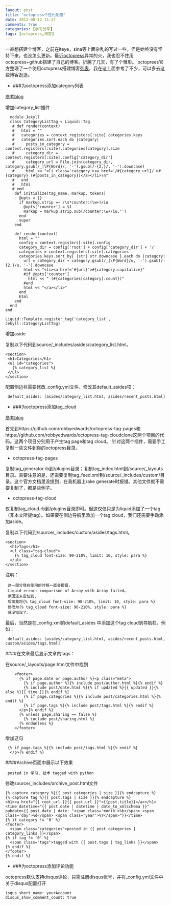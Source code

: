```yaml
---
layout: post
title: "octopress个性化配置"
date: 2012-08-12 11:27
comments: true
categories: [学习分享]
tags: [octopress,博客]
---
```

一直想搭建个博客，之前在iteye，sina等上面杂乱的写过一些，但是始终没有坚持下来，也没怎么更新。最近[octopress](http://octopress.org)异常的火，我也忍不住用octopress+github搭建了自己的博客。折腾了几天，有了个雏形。
octoprees官方整理了一个使用octopress搭建博客[列表](https://github.com/imathis/octopress/wiki/Octopress-Sites)，我在这上面参考了不少，可以多去这些博客逛逛。

* ###为octopress添加category列表

[参考blog](http://codemacro.com/2012/07/18/add-category-list-to-octopress/)

增加category_list插件

      module Jekyll
      class CategoryListTag < Liquid::Tag
       # def render(context)
       #   html = ""
       #   categories = context.registers[:site].categories.keys
       #   categories.sort.each do |category|
       #     posts_in_category = context.registers[:site].categories[category].size
       #     category_dir = context.registers[:site].config['category_dir']
       #     category_url = File.join(category_dir, category.gsub(/_|\P{Word}/, '-').gsub(/-{2,}/, '-').downcase)
       #     html << "<li class='category'><a href='/#{category_url}/'>#{category} (#{posts_in_category})</a></li>\n"
       #   end
       #   html
       # end
        def initialize(tag_name, markup, tokens)
          @opts = {}
          if markup.strip =~ /\s*counter:(\w+)/iu
            @opts['counter'] = $1
            markup = markup.strip.sub(/counter:\w+/iu,'')
          end
          super
        end
    
        def render(context)
          html = ""
          config = context.registers[:site].config
          category_dir = config['root'] + config['category_dir'] + '/'
          categories = context.registers[:site].categories
          categories.keys.sort_by{ |str| str.downcase }.each do |category|
            url = category_dir + category.gsub(/_|\P{Word}/u, '-').gsub(/-{2,}/u, '-').downcase
            html << "<li><a href='#{url}'>#{category.capitalize}"
            #if @opts['counter']
              html << " (#{categories[category].count})"
            #end
            html << "</a></li>"
          end
          html
        end
      end
    end
    
    Liquid::Template.register_tag('category_list', Jekyll::CategoryListTag)
    
增加aside

复制以下代码到source/_includes/asides/category_list.html。

    <section>
     <h1>Categories</h1>
     <ul id="categories">
       {% category_list %}
     </ul>
    </section>
    
配置侧边栏需要修改_config.yml文件，修改其default_asides项：

     default_asides: [asides/category_list.html, asides/recent_posts.html]


* ###为octopress添加tag_cloud

[参考blog](http://codemacro.com/2012/07/18/add-tag-to-octopress/)

首先到https://github.com/robbyedwards/octopress-tag-pages和https://github.com/robbyedwards/octopress-tag-cloudclone这两个项目的代码。这两个项目分别用于产生tag page和tag cloud。 针对这两个插件，需要手工复制一些文件到你的octopress目录。

* octopress-tag-pages

复制tag_generator.rb到/plugins目录；复制tag_index.html到/source/_layouts目录。需要注意的是，还需要复制tag_feed.xml到/source/_includes/custom/目录。这个官方文档里没提到，在我机器上rake generate时报错。其他文件就不需要复制了，都是些例子。

* octopress-tag-cloud

仅复制tag_cloud.rb到/plugins目录即可。但这仅仅只是为liquid添加了一个tag（非本文所提tag）。如果要在侧边导航里添加一个tag cloud，我们还需要手动添加aside。

复制以下代码到/source/_includes/custom/asides/tags.html。

    <section>
      <h1>Tags</h1>
      <ul class="tag-cloud">
        {% tag_cloud font-size: 90-210%, limit: 10, style: para %}
      </ul>
    </section>
    
注明：
     
     这一部分我在使用的时候一直会报错，
     Liquid error: comparison of Array with Array failed。
     原因还未定位到,
     后面我将{% tag_cloud font-size: 90-210%, limit: 10, style: para %}
     修改为{% tag_cloud font-size: 90-210%, style: para %}
     就没错误了。

最后，当然是在_config.xml的default_asides 中添加这个tag cloud到导航栏，例如：
 
     default_asides: [asides/category_list.html, asides/recent_posts.html, custom/asides/tags.html]
     
####在文章最后显示文章的tags：

在source/_layouts/page.html文件中找到

        <footer>
          {% if page.date or page.author %}<p class="meta">
            {% if page.author %}{% include post/author.html %}{% endif %}
            {% include post/date.html %}{% if updated %}{{ updated }}{% else %}{{ time }}{% endif %}
            {% if page.categories %}{% include post/categories.html %}{% endif %}
            {% if page.tags %}{% include post/tags.html %}{% endif %}
          </p>{% endif %}
          {% unless page.sharing == false %}
            {% include post/sharing.html %}
          {% endunless %}
        </footer>

增加这句
     
     {% if page.tags %}{% include post/tags.html %}{% endif %}
      </p>{% endif %}
      
####Archive页面中展示以下效果

     posted in 学习, 技术 tagged with python 
     
修改source/_includes/archive_post.html文件

    {% capture category %}{{ post.categories | size }}{% endcapture %}
    {% capture tag %}{{ post.tags | size }}{% endcapture %}
    <h1><a href="{{ root_url }}{{ post.url }}">{{post.title}}</a></h1>
    <time datetime="{{ post.date | datetime | date_to_xmlschema }}" pubdate>{{ post.date | date: "<span class='month'>%b</span> <span class='day'>%d</span> <span class='year'>%Y</span>"}}</time>
    {% if category != '0' %}
    <footer>
      <span class="categories">posted in {{ post.categories | category_links }}</span>
    {% if tag != '0' %}
      <span class="tags">tagged with {{ post.tags | tag_links }}</span>
    {% endif %}
    </footer>
    {% endif %}

* ###为octopress添加评论功能

octopress默认支持disqus评论，只需注册disqus帐号，并将_config.yml文件中关于disqus配置打开
    
    isqus_short_name: yourAccount
	disqus_show_comment_count: true
		

